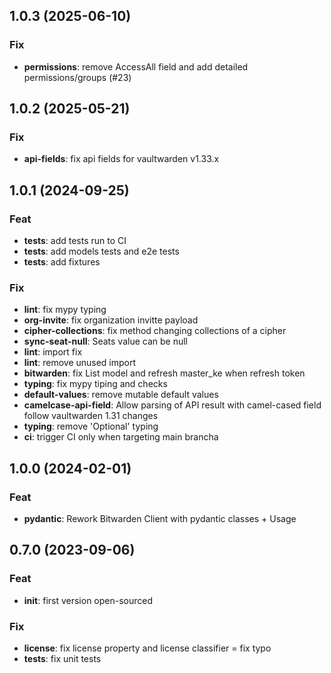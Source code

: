 ## 1.0.3 (2025-06-10)

### Fix

- **permissions**: remove AccessAll field and add detailed permissions/groups  (#23)

## 1.0.2 (2025-05-21)

### Fix

- **api-fields**: fix api fields for vaultwarden v1.33.x

## 1.0.1 (2024-09-25)

### Feat

- **tests**: add tests run to CI
- **tests**: add models tests and e2e tests
- **tests**: add fixtures

### Fix

- **lint**: fix mypy typing
- **org-invite**: fix organization invitte payload
- **cipher-collections**: fix method changing collections of a cipher
- **sync-seat-null**: Seats value can be null
- **lint**: import fix
- **lint**: remove unused import
- **bitwarden**: fix List model and refresh master_ke when refresh token
- **typing**: fix mypy tiping and checks
- **default-values**: remove mutable default values
- **camelcase-api-field**: Allow parsing of API result with camel-cased field follow vaultwarden 1.31 changes
- **typing**: remove 'Optional' typing
- **ci**: trigger CI only when targeting main brancha

## 1.0.0 (2024-02-01)

### Feat

- **pydantic**: Rework Bitwarden Client with pydantic classes + Usage

## 0.7.0 (2023-09-06)

### Feat

- **init**: first version open-sourced

### Fix

- **license**: fix license property and license classifier = fix typo
- **tests**: fix unit tests
